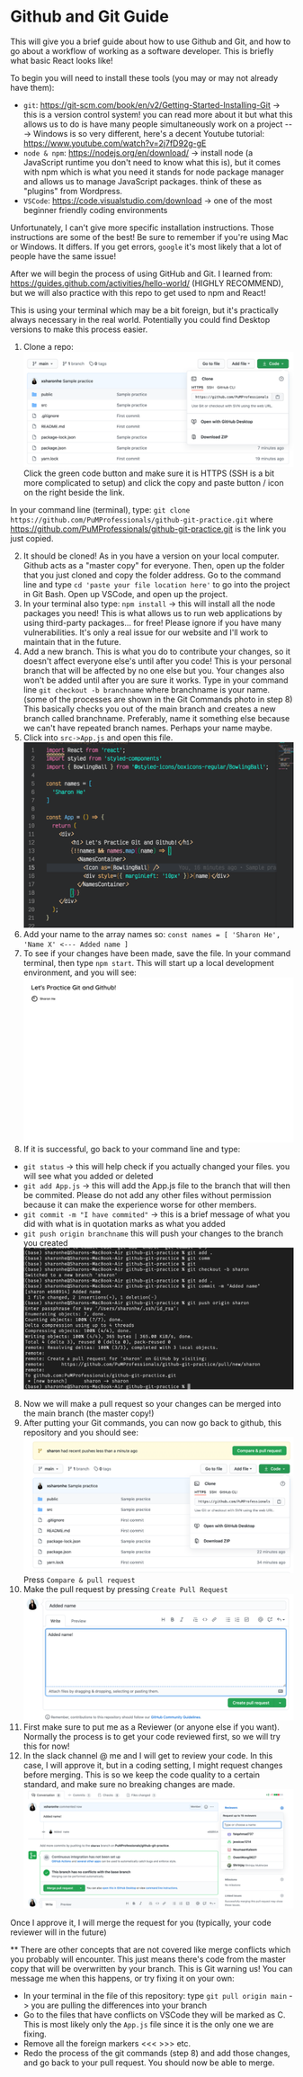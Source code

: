# Github and Git Guide
This will give you a brief guide about how to use Github and Git, and how to go about a workflow of working as a software developer. This is briefly what basic React looks like!

To begin you will need to install these tools (you may or may not already have them):
* `git`: https://git-scm.com/book/en/v2/Getting-Started-Installing-Git -> this is a version control system! you can read more about it but what this allows us to do is have many people simultaneously work on a project
---> Windows is so very different, here's a decent Youtube tutorial: https://www.youtube.com/watch?v=2j7fD92g-gE
* `node & npm`: https://nodejs.org/en/download/ -> install node (a JavaScript runtime you don't need to know what this is), but it comes with npm which is what you need it stands for node package manager and allows us to manage JavaScript packages. think of these as "plugins" from Wordpress.
* `VSCode`: https://code.visualstudio.com/download -> one of the most beginner friendly coding environments

Unfortunately, I can't give more specific installation instructions. Those instructions are some of the best! Be sure to remember if you're using Mac or Windows. It differs. If you get errors, `google` it's most likely that a lot of people have the same issue!

After we will begin the process of using GitHub and Git. I learned from: https://guides.github.com/activities/hello-world/ (HIGHLY RECOMMEND), but we will also practice with this repo to get used to npm and React! 

This is using your terminal which may be a bit foreign, but it's practically always necessary in the real world. Potentially you could find Desktop versions to make this process easier.

1. Clone a repo:
![assets](assets/Clone.png)
Click the green code button and make sure it is HTTPS (SSH is a bit more complicated to setup) and click the copy and paste button / icon on the right beside the link.

In your command line (terminal), type: `git clone https://github.com/PuMProfessionals/github-git-practice.git` where https://github.com/PuMProfessionals/github-git-practice.git is the link you just copied.

2. It should be cloned! As in you have a version on your local computer. Github acts as a "master copy" for everyone. Then, open up the folder that you just cloned and copy the folder address. Go to the command line and type `cd 'paste your file location here'` to go into the project in Git Bash. Open up VSCode, and open up the project.
3. In your terminal also type: `npm install` -> this will install all the node packages you need! This is what allows us to run web applications by using third-party packages... for free! Please ignore if you have many vulnerabilities. It's only a real issue for our website and I'll work to maintain that in the future.
4. Add a new branch. This is what you do to contribute your changes, so it doesn't affect everyone else's until after you code! This is your personal branch that will be affected by no one else but you. Your changes also won't be added until after you are sure it works. Type in your command line `git checkout -b branchname` where branchname is your name. (some of the processes are shown in the Git Commands photo in step 8) This basically checks you out of the main branch and creates a new branch called branchname. Preferably, name it something else because we can't have repeated branch names. Perhaps your name maybe.
5. Click into `src->App.js` and open this file.
![AppFile](assets/AppFile.png)
6. Add your name to the array names so:
`const names = [
  'Sharon He', 
  'Name X' <--- Added name
]
`
6. To see if your changes have been made, save the file. In your command terminal, then type `npm start`. This will start up a local development environment, and you will see: 
![Code](assets/Code.png)
7. If it is successful, go back to your command line and type: 
* `git status` -> this will help check if you actually changed your files. you will see what you added or deleted
* `git add App.js` -> this will add the App.js file to the branch that will then be commited. Please do not add any other files without permission because it can make the experience worse for other members.
* `git commit -m "I have commited"` -> this is a brief message of what you did with what is in quotation marks as what you added
* `git push origin branchname` this will push your changes to the branch you created
![GitCommands](assets/GitCommands.png)
8. Now we will make a pull request so your changes can be merged into the main branch (the master copy!)
9. After putting your Git commands, you can now go back to github, this repository and you should see:
![PR](assets/PR.png)
Press `Compare & pull request`
10. Make the pull request by pressing `Create Pull Request`
![Make](assets/Make.png)
11. First make sure to put me as a Reviewer (or anyone else if you want). Normally the process is to get your code reviewed first, so we will try this for now!
12. In the slack channel @ me and I will get to review your code. In this case, I will approve it, but in a coding setting, I might request changes before merging. This is so we keep the code quality to a certain standard, and make sure no breaking changes are made.
![Merge](assets/Merge.png)

Once I approve it, I will merge the request for you (typically, your code reviewer will in the future)

** There are other concepts that are not covered like merge conflicts which you probably will encounter. This just means there's code from the master copy that will be overwritten by your branch. This is Git warning us!
You can message me when this happens, or try fixing it on your own:
- In your terminal in the file of this repository: type `git pull origin main` -> you are pulling the differences into your branch
- Go to the files that have conflicts on VSCode they will be marked as C. This is most likely only the `App.js` file since it is the only one we are fixing.
- Remove all the foreign markers <<< >>> etc.
- Redo the process of the git commands (step 8) and add those changes, and go back to your pull request. You should now be able to merge.
